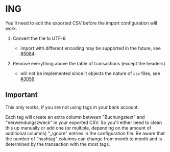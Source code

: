 # ING
You'll need to edit the exported CSV before the import configuration will work.

1. Convert the file to UTF-8
    - import with different encoding may be supported in the future, see [#5084](https://github.com/firefly-iii/firefly-iii/issues/5084)

2. Remove everything above the table of transactions (except the headers)
    - will not be implemented since it objects the nature of `csv` files, see [#3059](https://github.com/firefly-iii/firefly-iii/issues/3059)

## Important
This only works, if you are not using tags in your bank account.

Each tag will create an extra column between "Buchungstext" and "Verwendungszweck" in your exported CSV. So you'll either need to clean this up manually or add one (or multiple, depending on the amount of additional columns) "_ignore" entries in the configuration file. Be aware that the number of "hashtag" columns can change from month to month and is determined by the transaction with the most tags.

